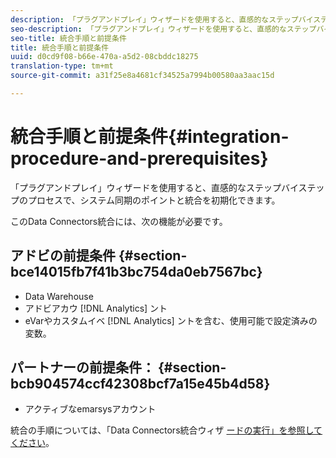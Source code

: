 ```yaml
---
description: 「プラグアンドプレイ」ウィザードを使用すると、直感的なステップバイステップのプロセスで、システム同期のポイントと統合を初期化できます。
seo-description: 「プラグアンドプレイ」ウィザードを使用すると、直感的なステップバイステップのプロセスで、システム同期のポイントと統合を初期化できます。
seo-title: 統合手順と前提条件
title: 統合手順と前提条件
uuid: d0cd9f08-b66e-470a-a5d2-08cbddc18275
translation-type: tm+mt
source-git-commit: a31f25e8a4681cf34525a7994b00580aa3aac15d

---
```



# 統合手順と前提条件{#integration-procedure-and-prerequisites}

「プラグアンドプレイ」ウィザードを使用すると、直感的なステップバイステップのプロセスで、システム同期のポイントと統合を初期化できます。

このData Connectors統合には、次の機能が必要です。

## アドビの前提条件 {#section-bce14015fb7f41b3bc754da0eb7567bc}

* Data Warehouse
* アドビアカウ [!DNL Analytics] ント
* eVarやカスタムイベ [!DNL Analytics] ントを含む、使用可能で設定済みの変数。

## パートナーの前提条件： {#section-bcb904574ccf42308bcf7a15e45b4d58}

* アクティブなemarsysアカウント

統合の手順については、「Data Connectors統合ウィザ [ードの実行」を参照してください](../emarsys-overview/emarsys-wizard.md#task-72b844fe0f7a44d9acf3eb8f9f7ecb5a)。
